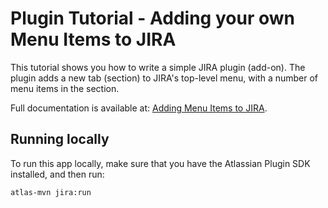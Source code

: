 

# Plugin Tutorial - Adding your own Menu Items to JIRA

This tutorial shows you how to write a simple JIRA plugin (add-on). The plugin adds a new 
tab (section) to JIRA's top-level menu, with a number of menu items in the section.

Full documentation is available at: [Adding Menu Items to JIRA][1].

## Running locally

To run this app locally, make sure that you have the Atlassian Plugin SDK installed, and then run:

    atlas-mvn jira:run

 [1]: https://developer.atlassian.com/jiradev/jira-platform/guides/other/tutorial-adding-menu-items-to-jira